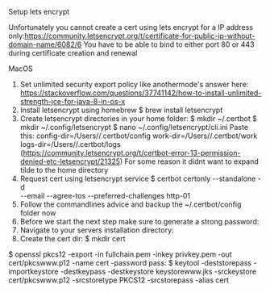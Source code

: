 Setup lets encrypt

Unfortunately you cannot create a cert using lets encrypt for a IP address only:https://community.letsencrypt.org/t/certificate-for-public-ip-without-domain-name/6082/6
You have to be able to bind to either port 80 or 443 during certificate creation and renewal

MacOS
1. Set unlimited security export policy like anothermode's answer here:
https://stackoverflow.com/questions/37741142/how-to-install-unlimited-strength-jce-for-java-8-in-os-x
2. Install letsencrypt using homebrew
$ brew install letsencrypt
3. Create letsencrypt directories in your home folder:
    $ mkdir ~/.certbot
    $ mkdir ~/.config/letsencrypt
    $ nano  ~/.config/letsencrypt/cli.ini
    Paste this:
    	config-dir=/Users/<username>/.certbot/config 
        work-dir=/Users/<username>/.certbot/work
        logs-dir=/Users/<username>/.certbot/logs
(https://community.letsencrypt.org/t/certbot-error-13-permission-denied-etc-letsencrypt/21325)
For some reason it didnt want to expand tilde to the home directory
3. Request cert using letsencrypt service
$ certbot certonly --standalone -d <domain> \
	--email <your-email> --agree-tos --preferred-challenges http-01
4. Follow the commandlines advice and backup the ~/.certbot/config folder now	
5. Before we start the next step make sure to generate a strong password: <password>
6. Navigate to your servers installation directory: <sys-API install dir>
7. Create the cert dir: 
    $ mkdir cert

$ openssl pkcs12 -export -in fullchain.pem -inkey privkey.pem -out cert/pkcswww.p12 -name cert -password pass: <password>
$ keytool -deststorepass  <password> -importkeystore -destkeypass  <password> -destkeystore keystorewww.jks -srckeystore cert/pkcswww.p12 -srcstoretype PKCS12 -srcstorepass  <password> -alias cert